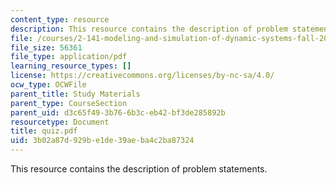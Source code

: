 ```yaml
---
content_type: resource
description: This resource contains the description of problem statements.
file: /courses/2-141-modeling-and-simulation-of-dynamic-systems-fall-2006/3b02a87d929be1de39aeba4c2ba87324_quiz.pdf
file_size: 56361
file_type: application/pdf
learning_resource_types: []
license: https://creativecommons.org/licenses/by-nc-sa/4.0/
ocw_type: OCWFile
parent_title: Study Materials
parent_type: CourseSection
parent_uid: d3c65f49-3b76-6b3c-eb42-bf3de285892b
resourcetype: Document
title: quiz.pdf
uid: 3b02a87d-929b-e1de-39ae-ba4c2ba87324
---
```

This resource contains the description of problem statements.